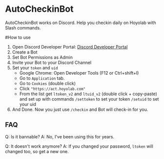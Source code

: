 # AutoCheckinBot

AutoCheckinBot works on Discord.
Help you checkin daily on Hoyolab with Slash commands.

#How to use

1. Open Discord Developer Portal: [Discord Developer Portal](https://discord.com/developers/)
2. Create a Bot
3. Set Bot Permissions as Admin
4. Invite your Bot to your Discord Channel
5. Set your `token` and `uid`
    - Google Chrome: Open Developer Tools (F12 or Ctrl+shift+I)
    - Go to `Application` tab.
    - Go to `Cookies` (double click)
    - Click `"https://act.hoyolab.com"`
    - From the list get `ltoken_v2` and `ltuid_v2` (double click + copy-paste) and set up with commands
      `/settoken` to set your token
      `/setuid` to set your uid
6. And Done.
Now you just use `/checkin` and Bot will check-in for you.

## FAQ

Q: Is it bannable?
A: No, I've been using this for years.

Q: It doesn't work anymore?
A: If you changed your password, `ltoken` will changed too, so get a new one.
